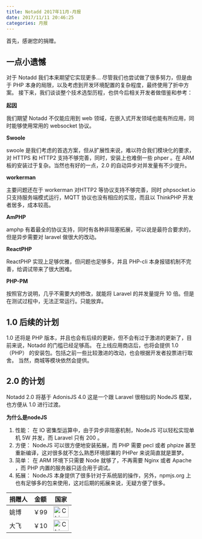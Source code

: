 ```yaml
---
title: Notadd 2017年11月-月报
date: 2017/11/11 20:46:25
categories: 月报  
---
```

首先，感谢您的捐赠。

## 一点小遗憾

对于 Notadd 我们本来期望它实现更多... 
尽管我们也尝试做了很多努力，但是由于 PHP 本身的局限，以及考虑到开发环境配置的复杂程度，最终使用了折中方案。
接下来，我们谈谈整个技术选型历程，也供今后相关开发者做借鉴和参考：

**起因**

我们期望 Notadd 不仅能应用到 web 领域，在嵌入式开发领域也能有所应用，同时能够使用常用的 websocket 协议。

**Swoole**

swoole 是我们考虑的首选方案，但从扩展性来说，难以符合我们模块化的要求，对 HTTPS 和 HTTP2 支持不够完善，同时，安装上也难倒一些 phper 。在 ARM 板的安装过于复杂。当然也有好的一点，2.0 的自动异步对并发量有不少提升。

**workerman**

主要问题还在于 workerman 对HTTP2 等协议支持不够完善，同时 phpsocket.io 只支持服务端模式运行，MQTT 协议也没有相应的实现，而且以 ThinkPHP 开发者居多，成本较高。

**AmPHP**

amphp 有着最全的协议支持，同时有各种非阻塞拓展，可以说是最符合要求的，但是异步需要对 laravel 做很大的改动。

**ReactPHP**

ReactPHP 实现上足够优雅，但问题也足够多，并且 PHP-cli 本身报错机制不完善，给调试带来了很大困难。

**PHP-PM**

按照官方说明，几乎不需要大的修改，就能将 Laravel 的并发量提升 10 倍。但是在测试过程中，无法正常运行。只能放弃。

## 1.0 后续的计划

1.0 还将是 PHP 版本，并且也会有后续的更新，但不会有过于激进的更新了，目前来说，Notadd 的门槛已经足够高。
在上线应用商店后，也将会提供 1.0 （PHP） 的安装包。包括之前一些比较激进的改动，也会根据开发者投票进行取舍。
当然，商城等模块依然会提供。

## 2.0 的计划

Notadd 2.0 将基于 AdonisJS 4.0 这是一个跟 Laravel 很相似的 NodeJS 框架，也方便从 1.0 进行过渡。

**为什么是nodeJS**

1. 性能： 在 IO 密集型运算中，由于异步非阻塞机制，NodeJS 可以轻松实现单机 5W 并发，而 Laravel 只有 200 。
2. 方便： NodeJS 可以很方便地安装拓展，而 PHP 需要 pecl 或者 phpize 甚至重新编译，这对很多就不怎么熟悉环境部署的 PHPer 来说简直就是噩梦。
3. 简单： 在 ARM 环境下只需要 Node 就够了，不再需要 Nginx 或者 Apache ，而 PHP 内置的服务器只适合用于调试。
4. 拓展： NodeJS 本身提供了很多针对于系统层的操作，另外，npmjs.org 上也有足够多的包来使用，这对后期的拓展来说，无疑方便了很多。






捐赠人 | 金额 | 国家
:----|:----:|:----:
姚博 | ￥99  | <img src="https://cdn.bootcss.com/flag-icon-css/1.3.0/flags/4x3/cn.svg" width = "40" height = "30" alt="China" align=center />
大飞 | ￥10  | <img src="https://cdn.bootcss.com/flag-icon-css/1.3.0/flags/4x3/cn.svg" width = "40" height = "30" alt="China" align=center />
